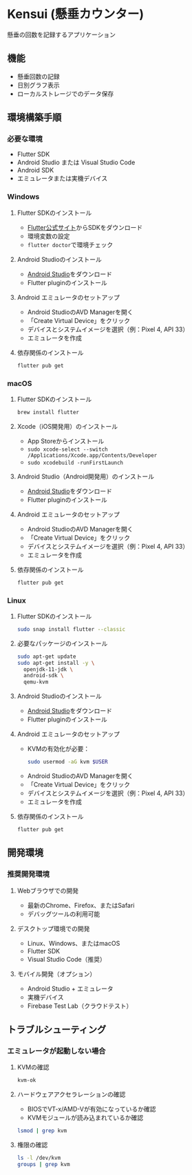 # Kensui (懸垂カウンター)

懸垂の回数を記録するアプリケーション

## 機能
- 懸垂回数の記録
- 日別グラフ表示
- ローカルストレージでのデータ保存

## 環境構築手順

### 必要な環境
- Flutter SDK
- Android Studio または Visual Studio Code
- Android SDK
- エミュレータまたは実機デバイス

### Windows

1. Flutter SDKのインストール
   - [Flutter公式サイト](https://flutter.dev/docs/get-started/install/windows)からSDKをダウンロード
   - 環境変数の設定
   - `flutter doctor`で環境チェック

2. Android Studioのインストール
   - [Android Studio](https://developer.android.com/studio)をダウンロード
   - Flutter pluginのインストール

3. Android エミュレータのセットアップ
   - Android StudioのAVD Managerを開く
   - 「Create Virtual Device」をクリック
   - デバイスとシステムイメージを選択（例：Pixel 4, API 33）
   - エミュレータを作成

4. 依存関係のインストール
   ```bash
   flutter pub get
   ```

### macOS

1. Flutter SDKのインストール
   ```bash
   brew install flutter
   ```

2. Xcode（iOS開発用）のインストール
   - App Storeからインストール
   - `sudo xcode-select --switch /Applications/Xcode.app/Contents/Developer`
   - `sudo xcodebuild -runFirstLaunch`

3. Android Studio（Android開発用）のインストール
   - [Android Studio](https://developer.android.com/studio)をダウンロード
   - Flutter pluginのインストール

4. Android エミュレータのセットアップ
   - Android StudioのAVD Managerを開く
   - 「Create Virtual Device」をクリック
   - デバイスとシステムイメージを選択（例：Pixel 4, API 33）
   - エミュレータを作成

5. 依存関係のインストール
   ```bash
   flutter pub get
   ```

### Linux

1. Flutter SDKのインストール
   ```bash
   sudo snap install flutter --classic
   ```

2. 必要なパッケージのインストール
   ```bash
   sudo apt-get update
   sudo apt-get install -y \
     openjdk-11-jdk \
     android-sdk \
     qemu-kvm
   ```

3. Android Studioのインストール
   - [Android Studio](https://developer.android.com/studio)をダウンロード
   - Flutter pluginのインストール

4. Android エミュレータのセットアップ
   - KVMの有効化が必要：
     ```bash
     sudo usermod -aG kvm $USER
     ```
   - Android StudioのAVD Managerを開く
   - 「Create Virtual Device」をクリック
   - デバイスとシステムイメージを選択（例：Pixel 4, API 33）
   - エミュレータを作成

5. 依存関係のインストール
   ```bash
   flutter pub get
   ```

## 開発環境

### 推奨開発環境
1. Webブラウザでの開発
   - 最新のChrome、Firefox、またはSafari
   - デバッグツールの利用可能

2. デスクトップ環境での開発
   - Linux、Windows、またはmacOS
   - Flutter SDK
   - Visual Studio Code（推奨）

3. モバイル開発（オプション）
   - Android Studio + エミュレータ
   - 実機デバイス
   - Firebase Test Lab（クラウドテスト）

## トラブルシューティング

### エミュレータが起動しない場合
1. KVMの確認
   ```bash
   kvm-ok
   ```

2. ハードウェアアクセラレーションの確認
   - BIOSでVT-x/AMD-Vが有効になっているか確認
   - KVMモジュールが読み込まれているか確認
   ```bash
   lsmod | grep kvm
   ```

3. 権限の確認
   ```bash
   ls -l /dev/kvm
   groups | grep kvm
   ```
